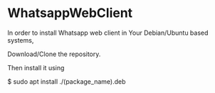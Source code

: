 # WhatsappWebClient


In order to install Whatsapp web client in Your Debian/Ubuntu based systems,

Download/Clone the repository.

Then install it using 

$ sudo apt install ./(package_name).deb


